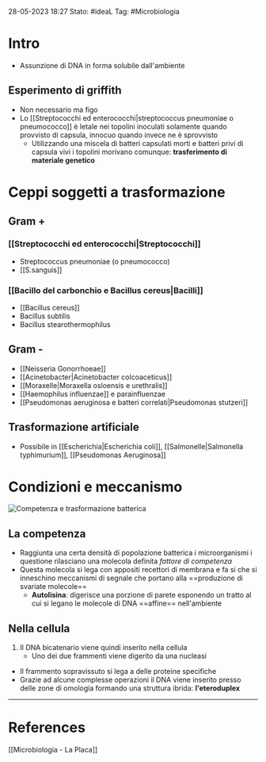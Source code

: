 28-05-2023 18:27
Stato: #ideaL
Tag: #Microbiologia 

# Intro
- Assunzione di DNA in forma solubile dall'ambiente
## Esperimento di griffith
- Non necessario ma figo
- Lo [[Streptococchi ed enterococchi|streptococcus pneumoniae o pneumococco]] è letale nei topolini inoculati solamente quando provvisto di capsula, innocuo quando invece ne è sprovvisto
	- Utilizzando una miscela di batteri capsulati morti e batteri privi di capsula vivi i topolini morivano comunque: **trasferimento di materiale genetico**

# Ceppi soggetti a trasformazione
## Gram +
### [[Streptococchi ed enterococchi|Streptococchi]]
- Streptococcus pneumoniae (o pneumococco)
- [[S.sanguis]]
### [[Bacillo del carbonchio e Bacillus cereus|Bacilli]]
- [[Bacillus cereus]]
- Bacillus subtilis
- Bacillus stearothermophilus
## Gram -
- [[Neisseria Gonorrhoeae]]
- [[Acinetobacter|Acinetobacter colcoaceticus]]
- [[Moraxelle|Moraxella osloensis e urethralis]]
- [[Haemophilus influenzae]] e parainfluenzae
- [[Pseudomonas aeruginosa e batteri correlati|Pseudomonas stutzeri]]
## Trasformazione artificiale
- Possibile in [[Escherichia|Escherichia coli]], [[Salmonelle|Salmonella typhimurium]], [[Pseudomonas Aeruginosa]]

# Condizioni e meccanismo
![Competenza e trasformazione batterica](https://i.imgur.com/TDA9YLJ.png)
## La competenza
- Raggiunta una certa densità di popolazione batterica i microorganismi i questione rilasciano una molecola definita *fattore di competenza* 
- Questa molecola si lega con appositi recettori di membrana e fa si che si inneschino meccanismi di segnale che portano alla ==produzione di svariate molecole==
	- **Autolisina**: digerisce una porzione di parete esponendo un tratto al cui si legano le molecole di DNA ==affine== nell'ambiente
## Nella cellula
1. Il DNA bicatenario viene quindi inserito nella cellula
	- Uno dei due frammenti viene digerito da una nucleasi
- Il frammento sopravissuto si lega a delle proteine specifiche
- Grazie ad alcune complesse operazioni il DNA viene inserito presso delle zone di omologia formando una struttura ibrida: **l'eteroduplex**


---
# References
[[Microbiologia - La Placa]]